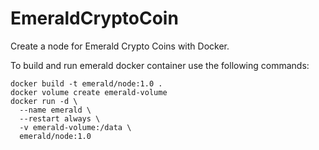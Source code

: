 # EmeraldCryptoCoin
Create a node for Emerald Crypto Coins with Docker.

To build and run emerald docker container use the following commands:
```
docker build -t emerald/node:1.0 .
docker volume create emerald-volume
docker run -d \
  --name emerald \
  --restart always \
  -v emerald-volume:/data \
  emerald/node:1.0
```